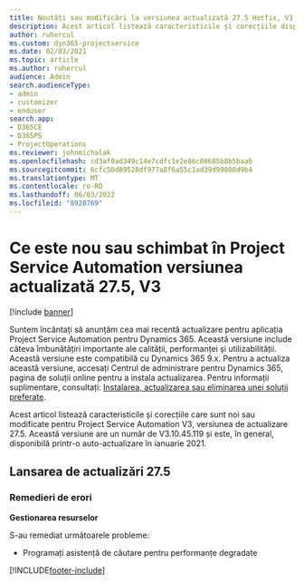 ```yaml
---
title: Noutăți sau modificări la versiunea actualizată 27.5 Hotfix, V3 în Project Service Automation
description: Acest articol listează caracteristicile și corecțiile disponibile în Project Service Automation, versiunea de actualizare 27.5 Hotfix, V3.
author: ruhercul
ms.custom: dyn365-projectservice
ms.date: 02/03/2021
ms.topic: article
ms.author: ruhercul
audience: Admin
search.audienceType:
- admin
- customizer
- enduser
search.app:
- D365CE
- D365PS
- ProjectOperations
ms.reviewer: johnmichalak
ms.openlocfilehash: cd3af0ad349c14e7cdfc1e2e86c08685b8b5baab
ms.sourcegitcommit: 6cfc50d89528df977a8f6a55c1ad39d99800d9b4
ms.translationtype: MT
ms.contentlocale: ro-RO
ms.lasthandoff: 06/03/2022
ms.locfileid: "8928769"
---
```

# <a name="whats-new-or-changed-in-project-service-automation-update-release-275-v3"></a>Ce este nou sau schimbat în Project Service Automation versiunea actualizată 27.5, V3

[!include [banner](../includes/psa-now-project-operations.md)]

Suntem încântați să anunțăm cea mai recentă actualizare pentru aplicația Project Service Automation pentru Dynamics 365. Această versiune include câteva îmbunătățiri importante ale calității, performanței și utilizabilității. Această versiune este compatibilă cu Dynamics 365 9.x. Pentru a actualiza această versiune, accesați Centrul de administrare pentru Dynamics 365, pagina de soluții online pentru a instala actualizarea. Pentru informații suplimentare, consultați: [Instalarea, actualizarea sau eliminarea unei soluții preferate](/power-platform/admin/install-remove-preferred-solution).

Acest articol listează caracteristicile și corecțiile care sunt noi sau modificate pentru Project Service Automation V3, versiunea de actualizare 27.5. Această versiune are un număr de V3.10.45.119 și este, în general, disponibilă printr-o auto-actualizare în ianuarie 2021.

## <a name="update-release-275"></a>Lansarea de actualizări 27.5

### <a name="bug-fixes"></a>Remedieri de erori


**Gestionarea resurselor**

S-au remediat următoarele probleme:

- Programați asistență de căutare pentru performanțe degradate


[!INCLUDE[footer-include](../includes/footer-banner.md)]
